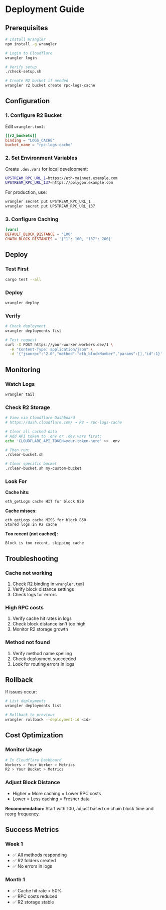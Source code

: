 # Deployment Guide

## Prerequisites

```bash
# Install Wrangler
npm install -g wrangler

# Login to Cloudflare
wrangler login

# Verify setup
./check-setup.sh

# Create R2 bucket if needed
wrangler r2 bucket create rpc-logs-cache
```

## Configuration

### 1. Configure R2 Bucket

Edit `wrangler.toml`:
```toml
[[r2_buckets]]
binding = "LOGS_CACHE"
bucket_name = "rpc-logs-cache"
```

### 2. Set Environment Variables

Create `.dev.vars` for local development:
```bash
UPSTREAM_RPC_URL_1=https://eth-mainnet.example.com
UPSTREAM_RPC_URL_137=https://polygon.example.com
```

For production, use:
```bash
wrangler secret put UPSTREAM_RPC_URL_1
wrangler secret put UPSTREAM_RPC_URL_137
```

### 3. Configure Caching

```toml
[vars]
DEFAULT_BLOCK_DISTANCE = "100"
CHAIN_BLOCK_DISTANCES = '{"1": 100, "137": 200}'
```

## Deploy

### Test First
```bash
cargo test --all
```

### Deploy
```bash
wrangler deploy
```

### Verify
```bash
# Check deployment
wrangler deployments list

# Test request
curl -X POST https://your-worker.workers.dev/1 \
  -H "Content-Type: application/json" \
  -d '{"jsonrpc":"2.0","method":"eth_blockNumber","params":[],"id":1}'
```

## Monitoring

### Watch Logs
```bash
wrangler tail
```

### Check R2 Storage
```bash
# View via Cloudflare Dashboard
# https://dash.cloudflare.com/ → R2 → rpc-logs-cache

# Clear all cached data
# Add API token to .env or .dev.vars first:
echo 'CLOUDFLARE_API_TOKEN=your-token-here' >> .env

# Then run:
./clear-bucket.sh

# Clear specific bucket
./clear-bucket.sh my-custom-bucket
```

### Look For

**Cache hits:**
```
eth_getLogs cache HIT for block 850
```

**Cache misses:**
```
eth_getLogs cache MISS for block 850
Stored logs in R2 cache
```

**Too recent (not cached):**
```
Block is too recent, skipping cache
```

## Troubleshooting

### Cache not working
1. Check R2 binding in `wrangler.toml`
2. Verify block distance settings
3. Check logs for errors

### High RPC costs
1. Verify cache hit rates in logs
2. Check block distance isn't too high
3. Monitor R2 storage growth

### Method not found
1. Verify method name spelling
2. Check deployment succeeded
3. Look for routing errors in logs

## Rollback

If issues occur:
```bash
# List deployments
wrangler deployments list

# Rollback to previous
wrangler rollback --deployment-id <id>
```

## Cost Optimization

### Monitor Usage
```bash
# In Cloudflare Dashboard
Workers > Your Worker > Metrics
R2 > Your Bucket > Metrics
```

### Adjust Block Distance
- Higher = More caching = Lower RPC costs
- Lower = Less caching = Fresher data

**Recommendation:** Start with 100, adjust based on chain block time and reorg frequency.

## Success Metrics

### Week 1
- ✅ All methods responding
- ✅ R2 folders created
- ✅ No errors in logs

### Month 1
- ✅ Cache hit rate > 50%
- ✅ RPC costs reduced
- ✅ R2 storage stable

